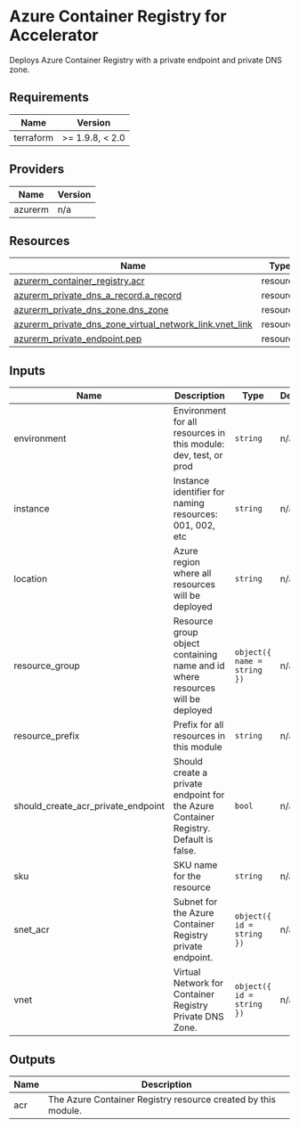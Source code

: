<!-- BEGIN_TF_DOCS -->
<!-- markdown-table-prettify-ignore-start -->
# Azure Container Registry for Accelerator

Deploys Azure Container Registry with a private endpoint and private DNS zone.

## Requirements

| Name | Version |
|------|---------|
| terraform | >= 1.9.8, < 2.0 |

## Providers

| Name | Version |
|------|---------|
| azurerm | n/a |

## Resources

| Name | Type |
|------|------|
| [azurerm_container_registry.acr](https://registry.terraform.io/providers/hashicorp/azurerm/latest/docs/resources/container_registry) | resource |
| [azurerm_private_dns_a_record.a_record](https://registry.terraform.io/providers/hashicorp/azurerm/latest/docs/resources/private_dns_a_record) | resource |
| [azurerm_private_dns_zone.dns_zone](https://registry.terraform.io/providers/hashicorp/azurerm/latest/docs/resources/private_dns_zone) | resource |
| [azurerm_private_dns_zone_virtual_network_link.vnet_link](https://registry.terraform.io/providers/hashicorp/azurerm/latest/docs/resources/private_dns_zone_virtual_network_link) | resource |
| [azurerm_private_endpoint.pep](https://registry.terraform.io/providers/hashicorp/azurerm/latest/docs/resources/private_endpoint) | resource |

## Inputs

| Name | Description | Type | Default | Required |
|------|-------------|------|---------|:--------:|
| environment | Environment for all resources in this module: dev, test, or prod | `string` | n/a | yes |
| instance | Instance identifier for naming resources: 001, 002, etc | `string` | n/a | yes |
| location | Azure region where all resources will be deployed | `string` | n/a | yes |
| resource\_group | Resource group object containing name and id where resources will be deployed | ```object({ name = string })``` | n/a | yes |
| resource\_prefix | Prefix for all resources in this module | `string` | n/a | yes |
| should\_create\_acr\_private\_endpoint | Should create a private endpoint for the Azure Container Registry. Default is false. | `bool` | n/a | yes |
| sku | SKU name for the resource | `string` | n/a | yes |
| snet\_acr | Subnet for the Azure Container Registry private endpoint. | ```object({ id = string })``` | n/a | yes |
| vnet | Virtual Network for Container Registry Private DNS Zone. | ```object({ id = string })``` | n/a | yes |

## Outputs

| Name | Description |
|------|-------------|
| acr | The Azure Container Registry resource created by this module. |
<!-- markdown-table-prettify-ignore-end -->
<!-- END_TF_DOCS -->
